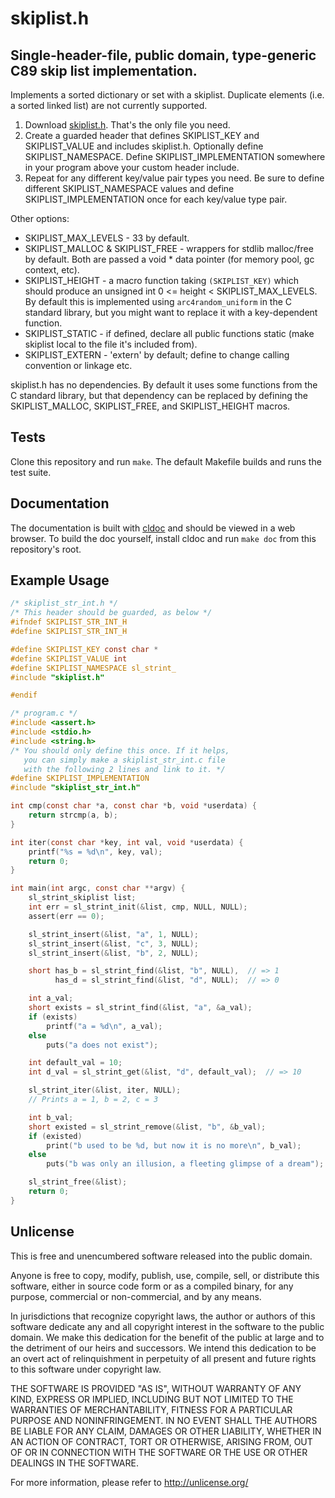 skiplist.h
==========

Single-header-file, public domain, type-generic C89 skip list implementation.
-----------------------------------------------------------------------------

Implements a sorted dictionary or set with a skiplist. Duplicate elements (i.e.
a sorted linked list) are not currently supported.

1. Download [skiplist.h](https://raw.githubusercontent.com/zacharyvoase/skiplist.h/master/skiplist.h).
   That's the only file you need.
2. Create a guarded header that defines SKIPLIST_KEY and SKIPLIST_VALUE
   and includes skiplist.h. Optionally define SKIPLIST_NAMESPACE.
   Define SKIPLIST_IMPLEMENTATION somewhere in your program above
   your custom header include.
3. Repeat for any different key/value pair types you need. Be sure to
   define different SKIPLIST_NAMESPACE values and define SKIPLIST_IMPLEMENTATION
   once for each key/value type pair.

Other options:

 - SKIPLIST_MAX_LEVELS - 33 by default.
 - SKIPLIST_MALLOC & SKIPLIST_FREE - wrappers for stdlib malloc/free by default.
   Both are passed a void \* data pointer (for memory pool, gc context, etc).
 - SKIPLIST_HEIGHT - a macro function taking `(SKIPLIST_KEY)` which should
   produce an unsigned int 0 <= height < SKIPLIST_MAX_LEVELS. By default this
   is implemented using `arc4random_uniform` in the C standard library, but you
   might want to replace it with a key-dependent function.
 - SKIPLIST_STATIC - if defined, declare all public functions static
   (make skiplist local to the file it's included from).
 - SKIPLIST_EXTERN - 'extern' by default; define to change calling convention
   or linkage etc.

skiplist.h has no dependencies. By default it uses some functions from the C
standard library, but that dependency can be replaced by defining the
SKIPLIST_MALLOC, SKIPLIST_FREE, and SKIPLIST_HEIGHT macros.

Tests
-----

Clone this repository and run `make`. The default Makefile builds and runs
the test suite.

Documentation
-------------

The documentation is built with [cldoc](https://github.com/jessevdk/cldoc) and
should be viewed in a web browser. To build the doc yourself, install cldoc and
run `make doc` from this repository's root.

Example Usage
-------------

```c
/* skiplist_str_int.h */
/* This header should be guarded, as below */
#ifndef SKIPLIST_STR_INT_H
#define SKIPLIST_STR_INT_H

#define SKIPLIST_KEY const char *
#define SKIPLIST_VALUE int
#define SKIPLIST_NAMESPACE sl_strint_
#include "skiplist.h"

#endif

/* program.c */
#include <assert.h>
#include <stdio.h>
#include <string.h>
/* You should only define this once. If it helps,
   you can simply make a skiplist_str_int.c file
   with the following 2 lines and link to it. */
#define SKIPLIST_IMPLEMENTATION
#include "skiplist_str_int.h"

int cmp(const char *a, const char *b, void *userdata) {
    return strcmp(a, b);
}

int iter(const char *key, int val, void *userdata) {
    printf("%s = %d\n", key, val);
    return 0;
}

int main(int argc, const char **argv) {
    sl_strint_skiplist list;
    int err = sl_strint_init(&list, cmp, NULL, NULL);
    assert(err == 0);

    sl_strint_insert(&list, "a", 1, NULL);
    sl_strint_insert(&list, "c", 3, NULL);
    sl_strint_insert(&list, "b", 2, NULL);

    short has_b = sl_strint_find(&list, "b", NULL),  // => 1
          has_d = sl_strint_find(&list, "d", NULL);  // => 0

    int a_val;
    short exists = sl_strint_find(&list, "a", &a_val);
    if (exists)
        printf("a = %d\n", a_val);
    else
        puts("a does not exist");

    int default_val = 10;
    int d_val = sl_strint_get(&list, "d", default_val);  // => 10

    sl_strint_iter(&list, iter, NULL);
    // Prints a = 1, b = 2, c = 3

    int b_val;
    short existed = sl_strint_remove(&list, "b", &b_val);
    if (existed)
        print("b used to be %d, but now it is no more\n", b_val);
    else
        puts("b was only an illusion, a fleeting glimpse of a dream");

    sl_strint_free(&list);
    return 0;
}
```


Unlicense
---------

This is free and unencumbered software released into the public domain.

Anyone is free to copy, modify, publish, use, compile, sell, or distribute this
software, either in source code form or as a compiled binary, for any purpose,
commercial or non-commercial, and by any means.

In jurisdictions that recognize copyright laws, the author or authors of this
software dedicate any and all copyright interest in the software to the public
domain. We make this dedication for the benefit of the public at large and to
the detriment of our heirs and successors. We intend this dedication to be an
overt act of relinquishment in perpetuity of all present and future rights to
this software under copyright law.

THE SOFTWARE IS PROVIDED "AS IS", WITHOUT WARRANTY OF ANY KIND, EXPRESS OR
IMPLIED, INCLUDING BUT NOT LIMITED TO THE WARRANTIES OF MERCHANTABILITY,
FITNESS FOR A PARTICULAR PURPOSE AND NONINFRINGEMENT.  IN NO EVENT SHALL THE
AUTHORS BE LIABLE FOR ANY CLAIM, DAMAGES OR OTHER LIABILITY, WHETHER IN AN
ACTION OF CONTRACT, TORT OR OTHERWISE, ARISING FROM, OUT OF OR IN CONNECTION
WITH THE SOFTWARE OR THE USE OR OTHER DEALINGS IN THE SOFTWARE.

For more information, please refer to <http://unlicense.org/>
